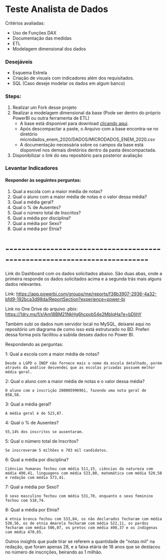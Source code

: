 # Teste Analista de Dados
Critérios avaliadas:
- Uso de Funções DAX
- Documentação das medidas
- ETL
- Modelagem dimensional dos dados

### Desejáveis
- Esquema Estrela
- Criação de visuais com indicadores além dos requisitados.
- SQL (Caso deseje modelar os dados em algum banco)


### Steps:

1. Realizar um Fork desse projeto
2. Realizar a modelagem dimensional da base (Pode ser dentro do próprio PowerBI ou outra ferramenta de ETL)
    - A base está disponível para download [clicando aqui](https://download.inep.gov.br/microdados/microdados_enem_2020.zip).
    - Após descompactar a paste, o Arquivo com a base encontra-se no diretório microdados_enem_2020/DADOS/MICRODADOS_ENEM_2020.csv
    - A documentação necessária sobre os campos da base está disponível nos demais diretórios dentro da pasta descompactada.
4. Disponibilizar o link do seu repositório para posterior avaliação


### Levantar Indicadores
#### Responder às seguintes perguntas:
1. Qual a escola com a maior média de notas?
2. Qual o aluno com a maior média de notas e o valor dessa média?
3. Qual a média geral?
4. Qual o % de Ausentes?
5. Qual o número total de Inscritos?
6. Qual a média por disciplina?
7. Qual a média por Sexo?
8. Qual a média por Etnia?

# ------------------------------------------------------------------------- #

Link do Dashboard com os dados solicitados abaixo. 
São duas abas, onde a primeira responde os dados solicitados acima e a segunda trás mais alguns dados relevantes.

Link: https://app.powerbi.com/groups/me/reports/f38b3907-2936-4a32-bfd9-192bca3d98da/ReportSection?experience=power-bi

Link no One Drive do arquivo .pbix: https://1drv.ms/f/s!Am18BM21NkHg6hcpvb54e2MbIqHa?e=bDlihY

Também subi os dados num servidor local no MySQL, deixarei aqui no repositório um diagrama de como isso está estruturado no BD.
Preferi dessa forma pois facilitou a subida desses dados no Power BI.

Respondendo as perguntas:

1: Qual a escola com a maior média de notas?

    Desde a LGPD o INEP não fornece mais o nome da escola detalhado, porém através da análise desvendei que as escolas privadas possuem melhor média geral.
   
2: Qual o aluno com a maior média de notas e o valor dessa média?

    O aluno com a inscrição 200005996961, fazendo uma nota geral de 858,58.
    
3: Qual a média geral?

    A média geral é de 523,87.
    
4: Qual o % de Ausentes?

    55,14% dos inscritos se ausentaram.
    
5: Qual o número total de Inscritos?

    Se inscreveram 5 milhões e 783 mil candidatos.
    
6: Qual a média por disciplina?

    Ciências humanas fechou com média 511,15, ciências da natureza com média 490,41, linguagens com média 523,80, matemática com média 520,58 e redação com média 573,41.
    
7: Qual a média por Sexo?

    O sexo masculino fechou com média 531,70, enquanto o sexo feminino fechou com 518,74.

8: Qual a média por Etnia?

    A etnia branca fechou com 533,84, os não declarados fecharam com média 530,56, os de etnia Amarela fecharam com média 522,11, os pardos fecharam com média 506,07, os pretos com média 498,37 e os indígenas com média 470,65.

Outros insights que pude tirar se referem a quantidade de "notas mil" na redação, que foram apenas 28, e a faixa etária de 18 anos que se destacou no número de inscrições, beirando as 1 milhão.
